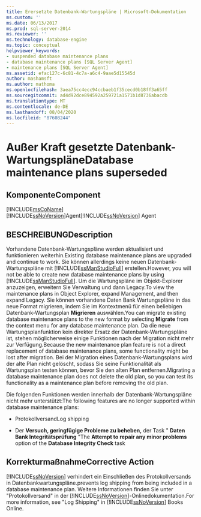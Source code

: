 ```yaml
---
title: Erersetzte Datenbank-Wartungspläne | Microsoft-Dokumentation
ms.custom: ''
ms.date: 06/13/2017
ms.prod: sql-server-2014
ms.reviewer: ''
ms.technology: database-engine
ms.topic: conceptual
helpviewer_keywords:
- suspended database maintenance plans
- database maintenance plans [SQL Server Agent]
- maintenance plans [SQL Server Agent]
ms.assetid: efac127c-6c81-4c7a-a6c4-9aae5d15545d
author: mashamsft
ms.author: mathoma
ms.openlocfilehash: 3aea75cc4ecc94ccbaeb1f35cecd0b18ff3a65ff
ms.sourcegitcommit: ad4d92dce894592a259721a1571b1d8736abacdb
ms.translationtype: MT
ms.contentlocale: de-DE
ms.lasthandoff: 08/04/2020
ms.locfileid: "87608244"
---
```

# <a name="database-maintenance-plans-superseded"></a><span data-ttu-id="1f824-102">Außer Kraft gesetzte Datenbank-Wartungspläne</span><span class="sxs-lookup"><span data-stu-id="1f824-102">Database maintenance plans superseded</span></span>
    
## <a name="component"></a><span data-ttu-id="1f824-103">Komponente</span><span class="sxs-lookup"><span data-stu-id="1f824-103">Component</span></span>  
 [!INCLUDE[msCoName](../../includes/msconame-md.md)]<span data-ttu-id="1f824-104">[!INCLUDE[ssNoVersion](../../includes/ssnoversion-md.md)]Agent</span><span class="sxs-lookup"><span data-stu-id="1f824-104">[!INCLUDE[ssNoVersion](../../includes/ssnoversion-md.md)] Agent</span></span>  
  
## <a name="description"></a><span data-ttu-id="1f824-105">BESCHREIBUNG</span><span class="sxs-lookup"><span data-stu-id="1f824-105">Description</span></span>  
 <span data-ttu-id="1f824-106">Vorhandene Datenbank-Wartungspläne werden aktualisiert und funktionieren weiterhin.</span><span class="sxs-lookup"><span data-stu-id="1f824-106">Existing database maintenance plans are upgraded and continue to work.</span></span> <span data-ttu-id="1f824-107">Sie können allerdings keine neuen Datenbank-Wartungspläne mit [!INCLUDE[ssManStudioFull](../../includes/ssmanstudiofull-md.md)] erstellen.</span><span class="sxs-lookup"><span data-stu-id="1f824-107">However, you will not be able to create new database maintenance plans by using [!INCLUDE[ssManStudioFull](../../includes/ssmanstudiofull-md.md)].</span></span> <span data-ttu-id="1f824-108">Um die Wartungspläne im Objekt-Explorer anzuzeigen, erweitern Sie Verwaltung und dann Legacy.</span><span class="sxs-lookup"><span data-stu-id="1f824-108">To view the maintenance plans in Object Explorer, expand Management, and then expand Legacy.</span></span> <span data-ttu-id="1f824-109">Sie können vorhandene Daten Bank Wartungspläne in das neue Format migrieren, indem Sie im Kontextmenü für einen beliebigen Datenbank-Wartungsplan **Migrieren** auswählen.</span><span class="sxs-lookup"><span data-stu-id="1f824-109">You can migrate existing database maintenance plans to the new format by selecting **Migrate** from the context menu for any database maintenance plan.</span></span> <span data-ttu-id="1f824-110">Da die neue Wartungsplanfunktion kein direkter Ersatz der Datenbank-Wartungspläne ist, stehen möglicherweise einige Funktionen nach der Migration nicht mehr zur Verfügung.</span><span class="sxs-lookup"><span data-stu-id="1f824-110">Because the new maintenance plan feature is not a direct replacement of database maintenance plans, some functionality might be lost after migration.</span></span> <span data-ttu-id="1f824-111">Bei der Migration eines Datenbank-Wartungsplans wird der alte Plan nicht gelöscht, sodass Sie seine Funktionalität als Wartungsplan testen können, bevor Sie den alten Plan entfernen.</span><span class="sxs-lookup"><span data-stu-id="1f824-111">Migrating a database maintenance plan does not delete the old plan, so you can test its functionality as a maintenance plan before removing the old plan.</span></span>  
  
 <span data-ttu-id="1f824-112">Die folgenden Funktionen werden innerhalb der Datenbank-Wartungspläne nicht mehr unterstützt:</span><span class="sxs-lookup"><span data-stu-id="1f824-112">The following features are no longer supported within database maintenance plans:</span></span>  
  
-   <span data-ttu-id="1f824-113">Protokollversand</span><span class="sxs-lookup"><span data-stu-id="1f824-113">Log shipping</span></span>  
  
-   <span data-ttu-id="1f824-114">Der **Versuch, geringfügige Probleme zu beheben,** der Task " **Daten Bank Integritätsprüfung** "</span><span class="sxs-lookup"><span data-stu-id="1f824-114">The **Attempt to repair any minor problems** option of the **Database Integrity Check** task</span></span>  
  
## <a name="corrective-action"></a><span data-ttu-id="1f824-115">Korrekturmaßnahme</span><span class="sxs-lookup"><span data-stu-id="1f824-115">Corrective Action</span></span>  
 [!INCLUDE[ssNoVersion](../../includes/ssnoversion-md.md)] <span data-ttu-id="1f824-116">verhindert ein Einschließen des Protokollversands in Datenbankwartungspläne.</span><span class="sxs-lookup"><span data-stu-id="1f824-116">prevents log shipping from being included in a database maintenance plan.</span></span> <span data-ttu-id="1f824-117">Weitere Informationen finden Sie unter "Protokollversand" in der [!INCLUDE[ssNoVersion](../../includes/ssnoversion-md.md)]-Onlinedokumentation.</span><span class="sxs-lookup"><span data-stu-id="1f824-117">For more information, see "Log Shipping" in [!INCLUDE[ssNoVersion](../../includes/ssnoversion-md.md)] Books Online.</span></span>  
  
  
